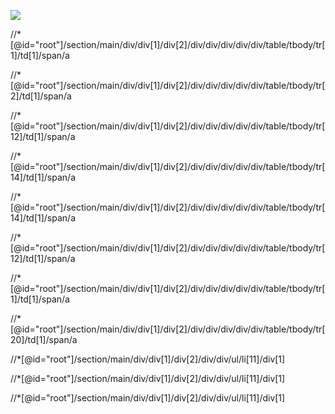 ![](https://cdn.jsdelivr.net/gh/mugpeng/my-gallery-01/picgo_image/20210821213846.png)



//*[@id="root"]/section/main/div/div[1]/div[2]/div/div/div/div/div/table/tbody/tr[1]/td[1]/span/a

//*[@id="root"]/section/main/div/div[1]/div[2]/div/div/div/div/div/table/tbody/tr[2]/td[1]/span/a

//*[@id=\"root\"]/section/main/div/div[1]/div[2]/div/div/div/div/div/table/tbody/tr[12]/td[1]/span/a

//*[@id="root"]/section/main/div/div[1]/div[2]/div/div/div/div/div/table/tbody/tr[14]/td[1]/span/a

//*[@id="root"]/section/main/div/div[1]/div[2]/div/div/div/div/div/table/tbody/tr[14]/td[1]/span/a

//*[@id="root"]/section/main/div/div[1]/div[2]/div/div/div/div/div/table/tbody/tr[12]/td[1]/span/a

//*[@id="root"]/section/main/div/div[1]/div[2]/div/div/div/div/div/table/tbody/tr[1]/td[1]/span/a

//*[@id="root"]/section/main/div/div[1]/div[2]/div/div/div/div/div/table/tbody/tr[20]/td[1]/span/a





//*[@id="root"]/section/main/div/div[1]/div[2]/div/div/ul/li[11]/div[1]

//*[@id="root"]/section/main/div/div[1]/div[2]/div/div/ul/li[11]/div[1]

//*[@id="root"]/section/main/div/div[1]/div[2]/div/div/ul/li[11]/div[1]